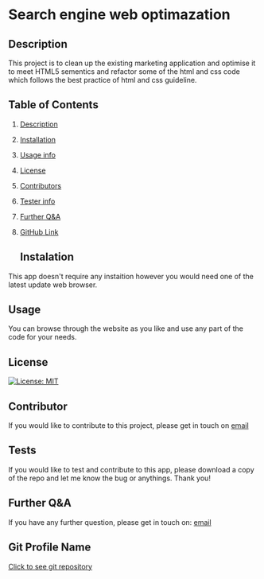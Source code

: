   #    Search engine web optimazation   <a name="title-0"></a>
  ##  Description <a name="description-1"></a>

     

This project is to clean up the existing marketing application and optimise it to meet HTML5 sementics and refactor some of the html and css code which follows the best practice of html and css guideline. 
   
   [](https://zakaria1986.github.io/WebApp-Opimazation/)

## Table of Contents

   
1. [Description](#description-1)
   
2. [Installation](#instalation-2)
   
3. [Usage info](#usage-3)
   
4. [License](#license-4)
   
5. [Contributors](#contributor-5)
   
6. [Tester info](#tests-6)
   
7. [Further Q&A](#FurtherQA)
   
8. [GitHub Link](#GitProfileName)
   
   ## Instalation <a name="instalation-2"></a>

      

This app doesn't require any instaition however you would need one of the latest update web browser.  

##  Usage<a name="usage-3"></a>

You can browse through the website as you like and use any part of the code for your needs. 

   ##  License <a name="license-4"></a>

      

[![License: MIT](https://img.shields.io/badge/License-MIT-yellow.svg)](https://opensource.org/licenses/MIT)

   ##  Contributor <a name="contributor-5"></a>

      

If you would like to contribute to this project, please get in touch on [email](mailto:zakaria.khan@zaksweb.co.uk)

   ##  Tests <a name="tests-6"></a>

      

If you would like to test and contribute to this app, please download a copy of the repo and let me know the bug or anythings. Thank you!

   ##  Further Q&A <a name="FurtherQA"></a>

      

If you have any further question, please get in touch on: [email](zakaria.khan@zaksweb.co.uk)

   ##  Git Profile Name <a name="GitProfileName"></a>

      

[Click to see git repository](https://github.com/Zakaria1986)
   
